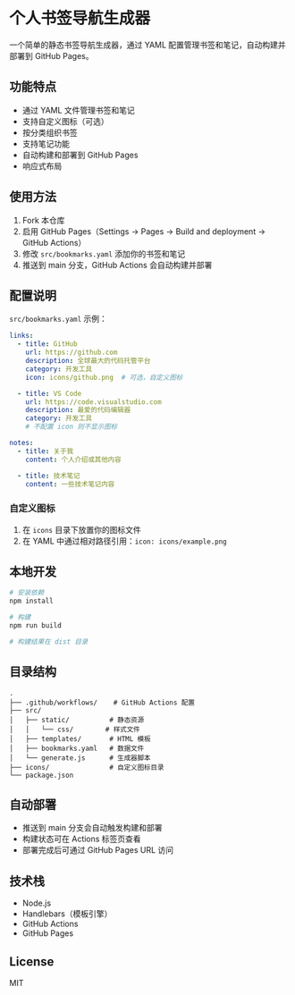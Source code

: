 # 个人书签导航生成器

一个简单的静态书签导航生成器，通过 YAML 配置管理书签和笔记，自动构建并部署到 GitHub Pages。

## 功能特点

- 通过 YAML 文件管理书签和笔记
- 支持自定义图标（可选）
- 按分类组织书签
- 支持笔记功能
- 自动构建和部署到 GitHub Pages
- 响应式布局

## 使用方法

1. Fork 本仓库
2. 启用 GitHub Pages（Settings -> Pages -> Build and deployment -> GitHub Actions）
3. 修改 `src/bookmarks.yaml` 添加你的书签和笔记
4. 推送到 main 分支，GitHub Actions 会自动构建并部署

## 配置说明

`src/bookmarks.yaml` 示例：

```yaml
links:
  - title: GitHub
    url: https://github.com
    description: 全球最大的代码托管平台
    category: 开发工具
    icon: icons/github.png  # 可选，自定义图标

  - title: VS Code
    url: https://code.visualstudio.com
    description: 最爱的代码编辑器
    category: 开发工具
    # 不配置 icon 则不显示图标

notes:
  - title: 关于我
    content: 个人介绍或其他内容

  - title: 技术笔记
    content: 一些技术笔记内容
```

### 自定义图标

1. 在 `icons` 目录下放置你的图标文件
2. 在 YAML 中通过相对路径引用：`icon: icons/example.png`

## 本地开发

```bash
# 安装依赖
npm install

# 构建
npm run build

# 构建结果在 dist 目录
```

## 目录结构

```
.
├── .github/workflows/    # GitHub Actions 配置
├── src/
│   ├── static/          # 静态资源
│   │   └── css/        # 样式文件
│   ├── templates/       # HTML 模板
│   ├── bookmarks.yaml   # 数据文件
│   └── generate.js      # 生成器脚本
├── icons/               # 自定义图标目录
└── package.json
```

## 自动部署

- 推送到 main 分支会自动触发构建和部署
- 构建状态可在 Actions 标签页查看
- 部署完成后可通过 GitHub Pages URL 访问

## 技术栈

- Node.js
- Handlebars（模板引擎）
- GitHub Actions
- GitHub Pages

## License

MIT 